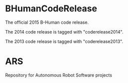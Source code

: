 # BHumanCodeRelease

The official 2015 B-Human code release. 

The 2014 code release is tagged with "coderelease2014".

The 2013 code release is tagged with "coderelease2013".

# ARS
Repository for Autonomous Robot Software projects
